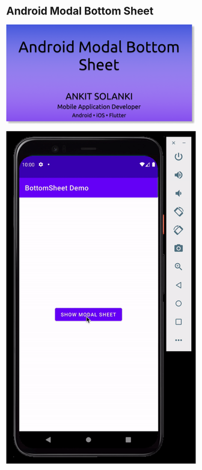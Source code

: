 # Android Modal Bottom Sheet

![Android Modal Bottom Sheet](bottomsheet.png)

![Android Modal Bottom Sheet](screenrecording.gif)